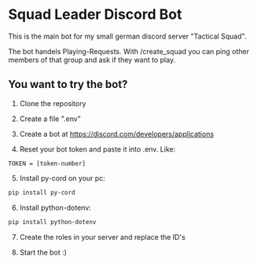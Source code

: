 # Squad Leader Discord Bot

This is the main bot for my small german discord server "Tactical Squad".

The bot handels Playing-Requests. With /create_squad you can ping other members of that group and ask if they want to play.

## You want to try the bot?

1) Clone the repository

2) Create a file ".env"

3) Create a bot at https://discord.com/developers/applications

4) Reset your bot token and paste it into .env. Like:
```
TOKEN = [token-number]
```

5) Install py-cord on your pc:
```bash
pip install py-cord
```

6) Install python-dotenv:
```bash
pip install python-dotenv
```

7) Create the roles in your server and replace the ID's

8) Start the bot :) 
